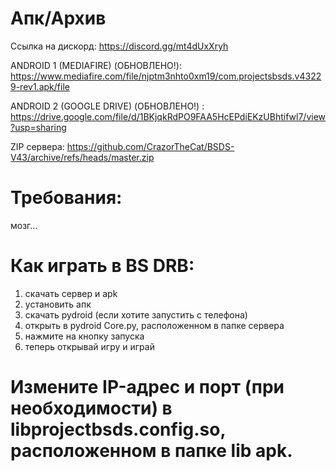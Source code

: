 # Апк/Архив
Ссылка на дискорд: https://discord.gg/mt4dUxXryh

ANDROID 1 (MEDIAFIRE) (ОБНОВЛЕНО!): https://www.mediafire.com/file/njptm3nhto0xm19/com.projectsbsds.v43229-rev1.apk/file

ANDROID 2 (GOOGLE DRIVE) (ОБНОВЛЕНО!) : https://drive.google.com/file/d/1BKjqkRdPO9FAA5HcEPdiEKzUBhtifwl7/view?usp=sharing

ZIP сервера: https://github.com/CrazorTheCat/BSDS-V43/archive/refs/heads/master.zip



# Требования: 
мозг...


# Как играть в BS DRB:
1. скачать сервер и apk
2. установить апк
3. скачать pydroid (если хотите запустить с телефона)
4. открыть в pydroid Core.py, расположенном в папке сервера
5. нажмите на кнопку запуска
6. теперь открывай игру и играй


# Измените IP-адрес и порт (при необходимости) в libprojectbsds.config.so, расположенном в папке lib apk.
